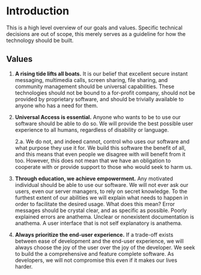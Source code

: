 # Introduction

This is a high level overview of our goals and values. Specific technical decisions are out of scope, this merely serves as a guideline for how the technology should be built.

## Values

1. **A rising tide lifts all boats.** It is our belief that excellent secure instant messaging, multimedia calls, screen sharing, file sharing, and community management should be universal capabilities.
   These technologies should not be bound to a for-profit company, should not be provided by proprietary software, and should be trivially available to anyone who has a need for them.
2. **Universal Access is essential.** Anyone who wants to be to use our software should be able to do so. We will provide the best possible user experience to all humans, regardless of
   disability or language.

   2.a. We do not, and indeed cannot, control who uses our software and what purpose they use it for. We build this software the benefit of all, and this
   means that even people we disagree with will benefit from it too. However, this does not mean that we have an obligation to cooperate with or provide support to those who would seek
   to harm us.
3. **Through education, we achieve empowerment.** Any motivated individual should be able to use our software. We will not ever ask our users, even our server managers, to rely on secret
   knowledge. To the furthest extent of our abilities we will explain what needs to happen in order to facilitate the desired usage. What does this mean? Error messages should be crystal
   clear, and as specific as possible. Poorly explained errors are anathema. Unclear or nonexistent documentation is anathema. A user interface that is not self explanatory is anathema.

4. **Always prioritize the end-user experience.** If a trade-off exists between ease of development and the end-user experience, we will always choose the joy of the user over the joy
   of the developer. We seek to build the a comprehensive and feature complete software. As developers, we will not compromise this even if it makes our lives harder.
